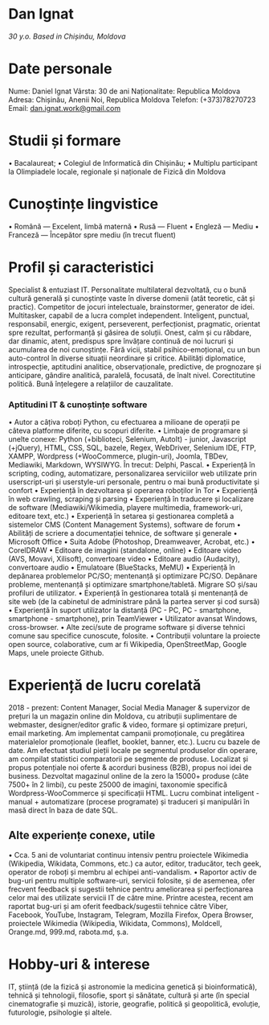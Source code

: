 Dan Ignat
================
*30 y.o. Based in Chișinău, Moldova*

# Date personale
Nume: Daniel Ignat
Vârsta: 30 de ani
Naționalitate: Republica Moldova 
Adresa: Chișinău, Anenii Noi, Republica Moldova
Telefon: (+373)78270723
Email: dan.ignat.work@gmail.com

# Studii și formare
• Bacalaureat;
• Colegiul de Informatică din Chișinău;
• Multiplu participant la Olimpiadele locale, regionale și naționale de Fizică din Moldova

# Cunoștințe lingvistice
• Română — Excelent, limbă maternă
• Rusă — Fluent
• Engleză — Mediu
• Franceză — Începător spre mediu (în trecut fluent)

# Profil și caracteristici
Specialist & entuziast IT. Personalitate multilateral dezvoltată, cu o bună cultură generală și cunoștințe vaste în diverse domenii (atât teoretic, cât și practic). Competitor de jocuri intelectuale, brainstormer, generator de idei. Multitasker, capabil de a lucra complet independent. 
Inteligent, punctual, responsabil, energic, exigent, perseverent, perfecționist, pragmatic, orientat spre rezultat, performanță și găsirea de soluții. Onest, calm și cu răbdare, dar dinamic, atent, predispus spre învățare continuă de noi lucruri și acumularea de noi cunoștințe. Fără vicii, stabil psihico-emoțional, cu un bun auto-control în diverse situații neordinare și critice. 
Abilități diplomatice, introspecție, aptitudini analitice, observaționale, predictive, de prognozare și anticipare, gândire analitică, paralelă, focusată, de înalt nivel. Corectitutine politică. Bună înțelegere a relațiilor de cauzalitate.


### Aptitudini IT &amp; cunoștințe software
•  Autor a câțiva roboți Python, cu efectuarea a milioane de operații pe câteva platforme diferite, cu scopuri diferite.
•  Limbaje de programare și unelte conexe: Python (+biblioteci, Selenium, AutoIt) - junior, Javascript (+jQuery), HTML, CSS, SQL, bazele, Regex, WebDriver, Selenium IDE, FTP, XAMPP, Wordpress (+WooCommerce, plugin-uri), Joomla, TBDev, Mediawiki, Markdown, WYSIWYG. În trecut: Delphi, Pascal. 
•  Experiență în scripting, coding, automatizare, personalizarea serviciilor web utilizate prin userscript-uri și userstyle-uri personale, pentru o mai bună productivitate și confort
•  Experiență în dezvoltarea și operarea roboților în Tor
•  Experiență în web crawling, scraping și parsing
•  Experiență în traducere și localizare de software (Mediawiki/Wikimedia, playere multimedia, framework-uri, editoare text, etc.)
•  Experiență în setarea și gestionarea completă a sistemelor CMS (Content Management Systems), software de forum
•  Abilități de scriere a documentației tehnice, de software și generale
•  Microsoft Office
•  Suita Adobe (Photoshop, Dreamweaver, Acrobat, etc.)
•  CorelDRAW
•  Editoare de imagini (standalone, online)
•  Editoare video (AVS, Movavi, Xilisoft), convertoare video
•  Editoare audio (Audacity), convertoare audio
•  Emulatoare (BlueStacks, MeMU) 
•  Experiență în depănarea problemelor PC/SO; mentenanță și optimizare PC/SO. Depănare probleme, mentenanță și optimizare smartphone/tabletă. Migrare SO și/sau profiluri de utilizator.
•  Experiență în gestionarea totală și  mentenanță de site web (de la cabinetul de administrare până la partea server și cod sursă)
•  Experiență în suport utilizator la distanță (PC - PC, PC - smartphone, smartphone - smartphone), prin TeamViewer
•  Utilizator avansat Windows, cross-browser. 
•  Alte zeci/sute de programe software și diverse tehnici comune sau specifice cunoscute, folosite. 
•  Contribuții voluntare la proiecte open source, colaborative, cum ar fi Wikipedia, OpenStreetMap, Google Maps, unele proiecte Github. 

# Experiență de lucru corelată
2018 - prezent: Content Manager, Social Media Manager & supervizor de prețuri la un magazin online din Moldova, cu  atribuții suplimentare de webmaster, designer/editor grafic & video, formare și optimizare prețuri, email marketing. Am implementat campanii promoționale, cu pregătirea materialelor promoționale (leaflet, booklet, banner, etc.). Lucru cu bazele de date. Am efectuat studiul pieții locale pe segmentul produselor din operare, am compilat statistici comparatorii pe segmente de produse. Localizat și propus potențiale noi oferte & acorduri business (B2B), propus noi idei de business.
Dezvoltat magazinul online de la zero la 15000+ produse (câte 7500+ în 2 limbi), cu peste 25000 de imagini, taxonomie specifică Wordpress-WooCommerce și specificații HTML. Lucru combinat inteligent - manual + automatizare (procese programate) și traduceri și manipulări în masă direct în baza de date SQL.

## Alte experiențe conexe, utile
•  Cca. 5 ani de voluntariat continuu intensiv pentru proiectele Wikimedia (Wikipedia, Wikidata, Commons, etc.) ca autor, editor, traducător, tech geek, operator de roboți și membru al echipei anti-vandalism. 
•  Raportor activ de bug-uri pentru multiple software-uri, servicii folosite, și de asemenea, ofer frecvent feedback și sugestii tehnice pentru ameliorarea și perfecționarea celor mai des utilizate servicii IT de către mine. Printre acestea, recent am raportat bug-uri și am oferit feedback/sugestii tehnice către Viber, Facebook, YouTube, Instagram, Telegram, Mozilla Firefox, Opera Browser, proiectele Wikimedia (Wikipedia, Wikidata, Commons), Moldcell, Orange.md, 999.md, rabota.md, ș.a. 

# Hobby-uri &amp; interese
IT, știință (de la fizică și astronomie la medicina genetică și bioinformatică), tehnică și tehnologii, filosofie, sport și sănătate, cultură și arte (în special cinematografie și muzică), istorie, geografie, politică și geopolitică, evoluție, futurologie, psihologie și altele.
